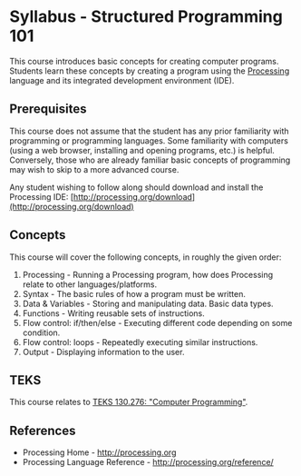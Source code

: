 # Syllabus - Structured Programming 101

This course introduces basic concepts for creating computer
programs. Students learn these concepts by creating a program using
the [Processing](http://processing.org/) language and its integrated
development environment (IDE).

## Prerequisites

This course does not assume that the student has any prior familiarity
with programming or programming languages. Some familiarity with
computers (using a web browser, installing and opening programs, etc.)
is helpful. Conversely, those who are already familiar basic concepts
of programming may wish to skip to a more advanced course.

Any student wishing to follow along should download and install the
Processing IDE:
[http://processing.org/download](http://processing.org/download)

## Concepts

This course will cover the following concepts, in roughly the given
order:

  1. Processing - Running a Processing program, how does Processing
     relate to other languages/platforms.
  2. Syntax - The basic rules of how a program must be written.
  3. Data & Variables - Storing and manipulating data. Basic data types.
  4. Functions - Writing reusable sets of instructions.
  5. Flow control: if/then/else - Executing different code depending on
     some condition.
  6. Flow control: loops - Repeatedly executing similar instructions.
  7. Output - Displaying information to the user.

## TEKS

This course relates to
[TEKS 130.276: "Computer Programming"](http://ritter.tea.state.tx.us/rules/tac/chapter130/ch130k.html).

## References

  * Processing Home - http://processing.org
  * Processing Language Reference - http://processing.org/reference/
